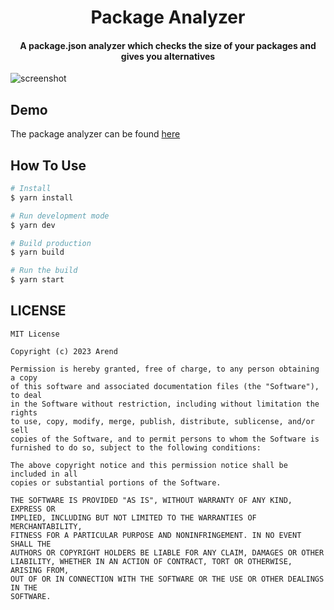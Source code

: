 
<h1 align="center">
  Package Analyzer
  <br>
</h1>

<h4 align="center">A package.json analyzer which checks the size of your packages and gives you alternatives </h4>

![screenshot](https://user-images.githubusercontent.com/116919663/221443201-a42fbf6b-8638-414a-8ecb-2ae64ed7692e.png)

## Demo
The package analyzer can be found <a href="https://package-analyzer.vercel.app/" target="_blank">here</a>

## How To Use
```bash
# Install
$ yarn install

# Run development mode
$ yarn dev

# Build production
$ yarn build

# Run the build
$ yarn start
```
## LICENSE

```
MIT License

Copyright (c) 2023 Arend

Permission is hereby granted, free of charge, to any person obtaining a copy
of this software and associated documentation files (the "Software"), to deal
in the Software without restriction, including without limitation the rights
to use, copy, modify, merge, publish, distribute, sublicense, and/or sell
copies of the Software, and to permit persons to whom the Software is
furnished to do so, subject to the following conditions:

The above copyright notice and this permission notice shall be included in all
copies or substantial portions of the Software.

THE SOFTWARE IS PROVIDED "AS IS", WITHOUT WARRANTY OF ANY KIND, EXPRESS OR
IMPLIED, INCLUDING BUT NOT LIMITED TO THE WARRANTIES OF MERCHANTABILITY,
FITNESS FOR A PARTICULAR PURPOSE AND NONINFRINGEMENT. IN NO EVENT SHALL THE
AUTHORS OR COPYRIGHT HOLDERS BE LIABLE FOR ANY CLAIM, DAMAGES OR OTHER
LIABILITY, WHETHER IN AN ACTION OF CONTRACT, TORT OR OTHERWISE, ARISING FROM,
OUT OF OR IN CONNECTION WITH THE SOFTWARE OR THE USE OR OTHER DEALINGS IN THE
SOFTWARE.
```
